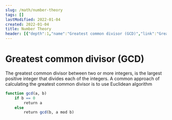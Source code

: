 ```yaml
---
slug: /math/number-theory
tags: []
lastModified: 2022-01-04
created: 2022-01-04
title: Number Theory
header: [{"depth":1,"name":"Greatest common divisor (GCD)","link":"Greatest-common-divisor-(GCD)"}]
---
```


# Greatest common divisor (GCD)
The greatest common divisor between two or more integers, is the largest positive integer that divides each of the integers. A common approach of calculating the greatest common divisor is to use Euclidean algorithm

```r
function gcd(a, b)
    if b == 0
        return a
    else
        return gcd(b, a mod b)
```